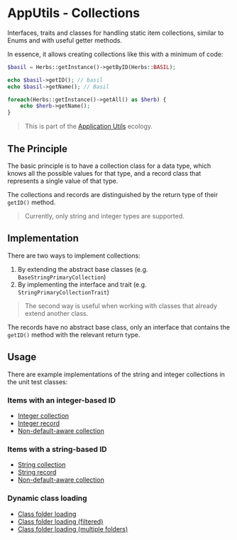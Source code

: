 # AppUtils - Collections

Interfaces, traits and classes for handling static item collections,
similar to Enums and with useful getter methods. 

In essence, it allows creating collections like this with a 
minimum of code:

```php
$basil = Herbs::getInstance()->getByID(Herbs::BASIL);

echo $basil->getID(); // basil
echo $basil->getName(); // Basil
```

```php
foreach(Herbs::getInstance()->getAll() as $herb) {
    echo $herb->getName();
}
```

> This is part of the [Application Utils][] ecology.

## The Principle

The basic principle is to have a collection class for a data type,
which knows all the possible values for that type, and a record class
that represents a single value of that type.

The collections and records are distinguished by the return type of
their `getID()` method. 

> Currently, only string and integer types are supported.

## Implementation

There are two ways to implement collections: 

1. By extending the abstract base classes (e.g. `BaseStringPrimaryCollection`)
2. By implementing the interface and trait (e.g. `StringPrimaryCollectionTrait`)

> The second way is useful when working with classes that already 
> extend another class.

The records have no abstract base class, only an interface that
contains the `getID()` method with the relevant return type.

## Usage

There are example implementations of the string and integer collections
in the unit test classes:

### Items with an integer-based ID

- [Integer collection](tests/AppUtilsTestClasses/IntegerPrimaryCollectionImpl.php) 
- [Integer record](tests/AppUtilsTestClasses/IntegerPrimaryRecordImpl.php)
- [Non-default-aware collection](tests/AppUtilsTestClasses/IntegerPrimaryCollectionNoDefaultImpl.php)

### Items with a string-based ID

- [String collection](tests/AppUtilsTestClasses/IntegerPrimaryCollectionImpl.php)
- [String record](tests/AppUtilsTestClasses/IntegerPrimaryRecordImpl.php)
- [Non-default-aware collection](tests/AppUtilsTestClasses/StringPrimaryCollectionNoDefaultImpl.php)

### Dynamic class loading

- [Class folder loading](tests/AppUtilsTestClasses/ClassLoaderCollectionImpl.php)
- [Class folder loading (filtered)](tests/AppUtilsTestClasses/ClassLoaderCollectionInstanceOfImpl.php)
- [Class folder loading (multiple folders)](tests/AppUtilsTestClasses/ClassLoaderCollectionMultiImpl.php)

[Application Utils]: https://github.com/Mistralys/application-utils
